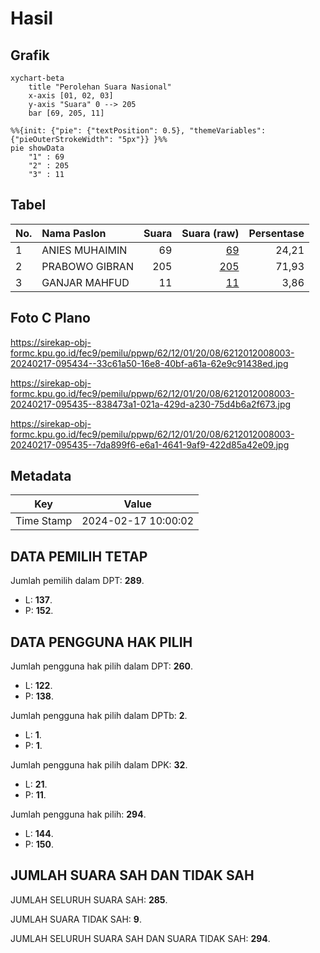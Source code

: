 # Hasil

## Grafik

```mermaid
xychart-beta
    title "Perolehan Suara Nasional"
    x-axis [01, 02, 03]
    y-axis "Suara" 0 --> 205
    bar [69, 205, 11]
```

```mermaid
%%{init: {"pie": {"textPosition": 0.5}, "themeVariables": {"pieOuterStrokeWidth": "5px"}} }%%
pie showData
    "1" : 69
    "2" : 205
    "3" : 11
```

## Tabel

| No. | Nama Paslon    | Suara | Suara (raw) | Persentase |
|:--- |:-------------- | -----:| -----------:| ----------:|
| 1   | ANIES MUHAIMIN | 69    | [69][p-1]   | 24,21      |
| 2   | PRABOWO GIBRAN | 205   | [205][p-2]  | 71,93      |
| 3   | GANJAR MAHFUD  | 11    | [11][p-3]   | 3,86       |


[p-1]: https://github.com/gigit-pemilu/pemilu-2024/blob/main/pilpres/hitung-suara/sub/62-kalimantan-tengah/sub/12-murung-raya/sub/01-murung/sub/2008-bahitom/sub/003-tps/sub/paslon-1.txt
[p-2]: https://github.com/gigit-pemilu/pemilu-2024/blob/main/pilpres/hitung-suara/sub/62-kalimantan-tengah/sub/12-murung-raya/sub/01-murung/sub/2008-bahitom/sub/003-tps/sub/paslon-2.txt
[p-3]: https://github.com/gigit-pemilu/pemilu-2024/blob/main/pilpres/hitung-suara/sub/62-kalimantan-tengah/sub/12-murung-raya/sub/01-murung/sub/2008-bahitom/sub/003-tps/sub/paslon-3.txt

## Foto C Plano

https://sirekap-obj-formc.kpu.go.id/fec9/pemilu/ppwp/62/12/01/20/08/6212012008003-20240217-095434--33c61a50-16e8-40bf-a61a-62e9c91438ed.jpg

https://sirekap-obj-formc.kpu.go.id/fec9/pemilu/ppwp/62/12/01/20/08/6212012008003-20240217-095435--838473a1-021a-429d-a230-75d4b6a2f673.jpg

https://sirekap-obj-formc.kpu.go.id/fec9/pemilu/ppwp/62/12/01/20/08/6212012008003-20240217-095435--7da899f6-e6a1-4641-9af9-422d85a42e09.jpg


## Metadata

| Key        | Value               |
| ---------- | ------------------- |
| Time Stamp | 2024-02-17 10:00:02 |


## DATA PEMILIH TETAP

Jumlah pemilih dalam DPT: **289**.
 * L: **137**.
 * P: **152**.

## DATA PENGGUNA HAK PILIH

Jumlah pengguna hak pilih dalam DPT: **260**.
 * L: **122**.
 * P: **138**.

Jumlah pengguna hak pilih dalam DPTb: **2**.
 * L: **1**.
 * P: **1**.

Jumlah pengguna hak pilih dalam DPK: **32**.
 * L: **21**.
 * P: **11**.

Jumlah pengguna hak pilih: **294**.
 * L: **144**.
 * P: **150**.

## JUMLAH SUARA SAH DAN TIDAK SAH

JUMLAH SELURUH SUARA SAH: **285**.

JUMLAH SUARA TIDAK SAH: **9**.

JUMLAH SELURUH SUARA SAH DAN SUARA TIDAK SAH: **294**.


